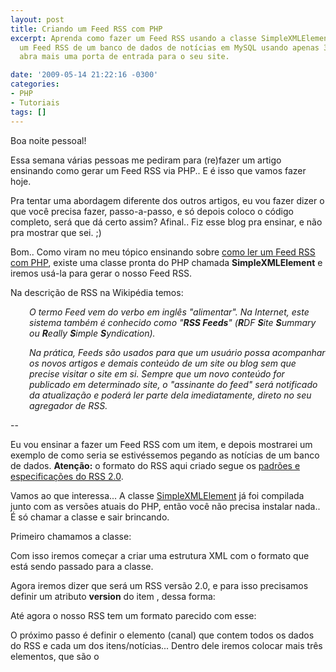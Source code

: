 ```yaml
---
layout: post
title: Criando um Feed RSS com PHP
excerpt: Aprenda como fazer um Feed RSS usando a classe SimpleXMLElement do PHP. Crie
  um Feed RSS de um banco de dados de notícias em MySQL usando apenas 35 linhas e
  abra mais uma porta de entrada para o seu site.

date: '2009-05-14 21:22:16 -0300'
categories:
- PHP
- Tutoriais
tags: []
---
```

Boa noite pessoal!

Essa semana várias pessoas me pediram para (re)fazer um artigo ensinando como gerar um Feed RSS via PHP.. E é isso que vamos fazer hoje.

Pra tentar uma abordagem diferente dos outros artigos, eu vou fazer dizer o que você precisa fazer, passo-a-passo, e só depois coloco o código completo, será que dá certo assim? Afinal.. Fiz esse blog pra ensinar, e não pra mostrar que sei. ;)

Bom.. Como viram no meu tópico ensinando sobre [como ler um Feed RSS com PHP](/lendo-um-feed-rss-com-php), existe uma classe pronta do PHP chamada <strong>SimpleXMLElement</strong> e iremos usá-la para gerar o nosso Feed RSS.

Na descrição de RSS na Wikipédia temos:

<p style="padding-left: 30px;"><em>O termo Feed vem do verbo em inglês "alimentar". Na Internet, este sistema também é conhecido como "<strong>RSS Feeds</strong>" (<strong>R</strong>DF <strong>S</strong>ite <strong>S</strong>ummary ou <strong>R</strong>eally <strong>S</strong>imple <strong>S</strong>yndication).</em>

<p style="padding-left: 30px;"><em>Na prática, Feeds são usados para que um usuário possa acompanhar os novos artigos e demais conteúdo de um site ou blog sem que precise visitar o site em si. Sempre que um novo conteúdo for publicado em determinado site, o "assinante do feed" será notificado da atualização e poderá ler parte dela imediatamente, direto no seu agregador de RSS.</em>

--

Eu vou ensinar a fazer um Feed RSS com um item, e depois mostrarei um exemplo de como seria se estivéssemos pegando as notícias de um banco de dados. <strong>Atenção:</strong> o formato do RSS aqui criado segue os [padrões e especificações do RSS 2.0](http://cyber.law.harvard.edu/rss/rss.html).

Vamos ao que interessa... A classe [SimpleXMLElement](http://www.php.net/manual/pt_BR/book.simplexml.php) já foi compilada junto com as versões atuais do PHP, então você não precisa instalar nada.. É só chamar a classe e sair brincando.

Primeiro chamamos a classe:


<div data-gist-id="cd534fda394fa5b979af" data-gist-show-loading="false"></div>

Com isso iremos começar a criar uma estrutura XML com o formato que está sendo passado para a classe.

Agora iremos dizer que será um RSS versão 2.0, e para isso precisamos definir um atributo <strong>version</strong> do item <rss>, dessa forma:


<div data-gist-id="c95883885630fc4fed68" data-gist-show-loading="false"></div>

Até agora o nosso RSS tem um formato parecido com esse:


<div data-gist-id="d8e1028402eba46b884a" data-gist-show-loading="false"></div>

O próximo passo é definir o elemento <strong><channel></strong> (canal) que contem todos os dados do RSS e cada um dos itens/notícias... Dentro dele iremos colocar mais três elementos, que são o <strong><title></strong> (titulo do RSS), o <strong><link></strong> (do site ao qual o RSS pertence) e a <strong><description></strong> (descrição do conteúdo RSS):


<div data-gist-id="af873c1309d31a638487" data-gist-show-loading="false"></div>

Existem outros sub-elementos de channel, mas são todos opcionais... Veja a lista completa deles [aqui](http://cyber.law.harvard.edu/rss/rss.html#optionalChannelElements).

E com isso, o nosso RSS ficará com um formato assim:


<div data-gist-id="63e98c00967a63fc0d25" data-gist-show-loading="false"></div>

Estão percebendo a mágica do SimpleXMLElement? Ele vai criando um formato de XML perfeito pra você usar com quase qualquer coisa! :D

Bom... Já temos o formato básico do RSS.. Agora é só adicionar dois itens de exemplo e o nosso RSS estará quase pronto:


<div data-gist-id="9a8dee2366897643d477" data-gist-show-loading="false"></div>

Cada <strong><item></strong> representa uma entrada do RSS, seria cada uma das notícias de um site de notícias, ou cada um dos artigos de um blog ou cada um dos apartamentos do site de uma imobiliária. A ordem dos <strong><item>s</strong> deve ser é do mais recente para o mais antigo.

Os três sub-elementos obrigatórios dos <strong><item>s</strong> são: o <strong><title></strong>, o <strong><link></strong>e o <strong><description></strong>... Existem vários outros sub-elemtos ([lista](http://cyber.law.harvard.edu/rss/rss.html#hrelementsOfLtitemgt)), um exemplo comum é o <strong><pubDate></strong> (coloquei ele no 2º item) que representa a data de publicação do <item> em questão, e segue o formato <strong>RFC 733</strong>, por exemplo: <em>Thu, 21 Dec 2000 16:01:07 +0200</em>. Esse formato pode ser obtido pelo parâmetro <span style="color: #0000ff;"><strong>r</strong></span> passado para a função date() do PHP.

Depois de inserir os dois itens o formato do nosso RSS está concluído, ficando assim:


<div data-gist-id="65e92735c1d0d11122dc" data-gist-show-loading="false"></div>

Agora, para concluir, precisamos apenas passar todo o conteúdo do RSS para o navegador (depois de definir qual será o tipo de conteúdo que ele irá receber), colocando isso depois de definir o <strong>último <item></strong>:


<div data-gist-id="cc6680a50551c4b08d43" data-gist-show-loading="false"></div>

--

Pode ser que você encontre problemas de <acronym title="Tipo de codificação"><em>charset</em></acronym> (UTF-8 x ISO-8859-1)... Procure sobre as funções <strong>utf8_encode()</strong> e <strong>utf8_decode()</strong> do PHP que elas irão te ajudar.

Se você quiser também pode criar um RSS baseado em uma consulta MySQL, inserindo vários <items> de uma vez... Veja um exemplo:


<div data-gist-id="18b0fbb05bbdba54dde5" data-gist-show-loading="false"></div>

--

<img style="margin: 0px; float: right;" src="http://validator.w3.org/feed/images/valid-rss.png" alt="" />Ahh, e pra quem for interessado e sistemático: [validador de RSS do W3C](http://validator.w3.org/feed/).

Espero que tenham gostado e que façam os seus XML's e RSS's com essa classe de agora em diante.. fica mais rápido!  :)

Abraços e até a próxima.

